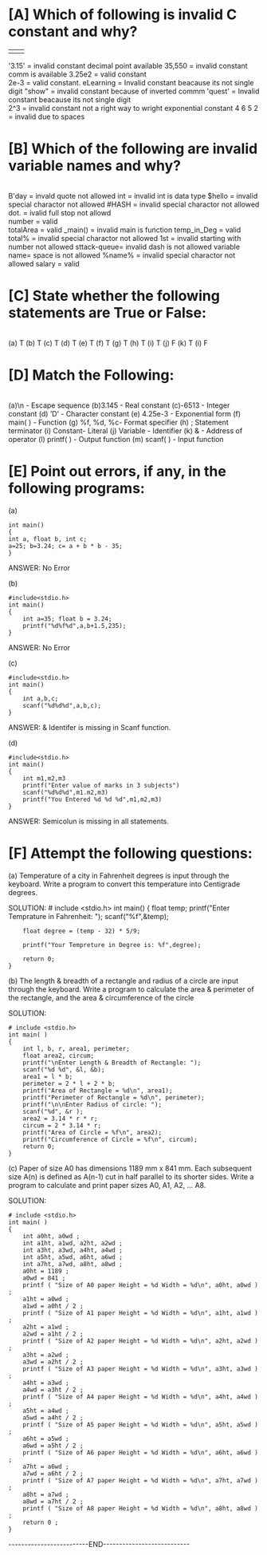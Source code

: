 # [A] Which of following is invalid C constant and why?

|             |             |
| ----------- | ----------- |
|             |             |
'3.15' = invalid constant decimal point available 
35,550 = invalid constant comm is available 
3.25e2 = valid constant  
2e-3 = valid constant. 
eLearning = Invalid constant beacause its not single digit 
"show" = invalid constant because of inverted commm 
'quest' = Invalid constant beacause its not single digit  
2^3 = invalid constant not a right way to wright exponential constant 
4 6 5 2 = invalid due to spaces 
 

# [B] Which of the following are invalid variable names and why?

|    |    |
| ----------- | ----------- |
B'day       = invald quote not allowed 
int         = invalid int is data type 
$hello      = invalid special charactor not allowed 
#HASH       = invalid special charactor not allowed 
dot.        = ivalid full stop not allowd  
number      = valid  
totalArea   = valid 
_main()     = invalid main is function 
temp_in_Deg = valid 
total%      = invalid special charactor not allowed 
1st         = invalid starting with number not allowed 
sttack-queue= invalid dash is not allowed 
variable name= space is not allowed 
%name%      = invalid special charactor not allowed 
salary      = valid 


# [C] State whether the following statements are True or False:

|   |   |
|----|-----|
(a) T 
(b) T 
(c) T 
(d) T 
(e) T 
(f) T 
(g) T 
(h) T 
(i) T 
(j) F 
(k) T 
(i) F 


# [D] Match the Following:


|    |  |
| ----------- | ----------- |
(a)\n 	       -     Escape sequence
(b)3.145	   -     Real constant
(c)-6513	   -     Integer constant
(d) ’D’	       -     Character constant
(e) 4.25e-3	    -    Exponential form
(f) main( )	    -    Function
(g) %f, %d, %c-	    Format specifier
(h) ;	            Statement terminator
(i) Constant-	    Literal
(j) Variable	-    Identifier
(k) &	         -   Address of operator
(l) printf( )	  -  Output function
(m) scanf( )	 -   Input function


# [E] Point out errors, if any, in the following programs:

(a)

    int main() 
    { 
    int a, float b, int c; 
    a=25; b=3.24; c= a + b * b - 35; 
    } 

ANSWER: No Error 


(b) 

    #include<stdio.h> 
    int main() 
    { 
        int a=35; float b = 3.24; 
        printf("%d%f%d",a,b+1.5,235); 
    } 

 ANSWER: No Error 


(c) 

    #include<stdio.h> 
    int main() 
    { 
        int a,b,c; 
        scanf("%d%d%d",a,b,c); 
    } 
    
ANSWER: & Identifer is missing in Scanf function. 


(d) 

    #include<stdio.h> 
    int main() 
    { 
        int m1,m2,m3 
        printf("Enter value of marks in 3 subjects") 
        scanf("%d%d%d",m1.m2,m3) 
        printf("You Entered %d %d %d",m1,m2,m3) 
    } 
 
ANSWER: Semicolun is missing in all statements. 



# [F] Attempt the following questions:  

(a) Temperature of a city in Fahrenheit degrees is input through
the keyboard. Write a program to convert this temperature
into Centigrade degrees. 

SOLUTION: 
    # include <stdio.h> 
    int main() 
    {
        float temp; 
        printf("Enter Temprature in Fahrenheit: "); 
        scanf("%f",&temp); 

        float degree = (temp - 32) * 5/9;  

        printf("Your Tempreture in Degree is: %f",degree); 

        return 0; 
    }



(b) The length & breadth of a rectangle and radius of a circle are
input through the keyboard. Write a program to calculate the
area & perimeter of the rectangle, and the area &
circumference of the circle

SOLUTION: 


    # include <stdio.h>
    int main( )
    {
        int l, b, r, area1, perimeter;
        float area2, circum;
        printf("\nEnter Length & Breadth of Rectangle: ");
        scanf("%d %d", &l, &b);
        area1 = l * b;
        perimeter = 2 * l + 2 * b;
        printf("Area of Rectangle = %d\n", area1);
        printf("Perimeter of Rectangle = %d\n", perimeter);
        printf("\n\nEnter Radius of circle: ");
        scanf("%d", &r );
        area2 = 3.14 * r * r; 
        circum = 2 * 3.14 * r; 
        printf("Area of Circle = %f\n", area2);
        printf("Circumference of Circle = %f\n", circum);
        return 0;
    }


(c) Paper of size A0 has dimensions 1189 mm x 841 mm. Each
subsequent size A(n) is defined as A(n-1) cut in half parallel
to its shorter sides. Write a program to calculate and print
paper sizes A0, A1, A2, … A8.

SOLUTION:

    # include <stdio.h>
    int main( )
    {
        int a0ht, a0wd ;
        int a1ht, a1wd, a2ht, a2wd ;
        int a3ht, a3wd, a4ht, a4wd ;
        int a5ht, a5wd, a6ht, a6wd ;
        int a7ht, a7wd, a8ht, a8wd ;
        a0ht = 1189 ;
        a0wd = 841 ;
        printf ( "Size of A0 paper Height = %d Width = %d\n", a0ht, a0wd ) ;
        a1ht = a0wd ;
        a1wd = a0ht / 2 ;
        printf ( "Size of A1 paper Height = %d Width = %d\n", a1ht, a1wd ) ;
        a2ht = a1wd ;
        a2wd = a1ht / 2 ;
        printf ( "Size of A2 paper Height = %d Width = %d\n", a2ht, a2wd ) ;
        a3ht = a2wd ;
        a3wd = a2ht / 2 ;
        printf ( "Size of A3 paper Height = %d Width = %d\n", a3ht, a3wd ) ;
        a4ht = a3wd ;
        a4wd = a3ht / 2 ;
        printf ( "Size of A4 paper Height = %d Width = %d\n", a4ht, a4wd ) ;
        a5ht = a4wd ;
        a5wd = a4ht / 2 ;
        printf ( "Size of A5 paper Height = %d Width = %d\n", a5ht, a5wd ) ;
        a6ht = a5wd ;
        a6wd = a5ht / 2 ;
        printf ( "Size of A6 paper Height = %d Width = %d\n", a6ht, a6wd ) ;
        a7ht = a6wd ;
        a7wd = a6ht / 2 ;
        printf ( "Size of A7 paper Height = %d Width = %d\n", a7ht, a7wd ) ;
        a8ht = a7wd ;
        a8wd = a7ht / 2 ;
        printf ( "Size of A8 paper Height = %d Width = %d\n", a8ht, a8wd ) ;
        return 0 ;
    }



-------------------------END---------------------------